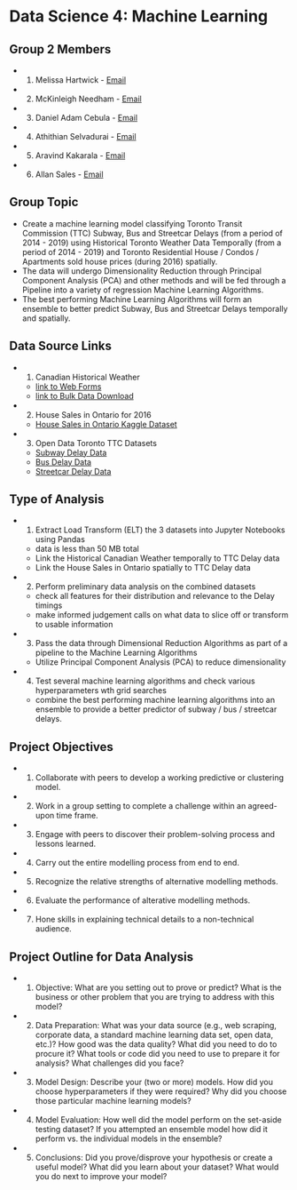 # Data Science 4:  Machine Learning

## Group 2 Members

- 1. Melissa Hartwick - [Email](mailto:mhartwic@uwaterloo.ca)
- 2. McKinleigh Needham - [Email](mailto:mjneedha@uwaterloo.ca)
- 3. Daniel Adam Cebula - [Email](mailto:dacebula@uwaterloo.ca)
- 4. Athithian Selvadurai - [Email](mailto:a6selvad@uwaterloo.ca)
- 5. Aravind Kakarala - [Email](mailto:akakaral@uwaterloo.ca)
- 6. Allan Sales - [Email](mailto:asales@uwaterloo.ca)

## Group Topic

- Create a machine learning model classifying Toronto Transit Commission (TTC) Subway, Bus and Streetcar Delays (from a period of 2014 - 2019) using Historical Toronto Weather Data Temporally (from a period of 2014 - 2019) and Toronto Residential House / Condos / Apartments sold house prices (during 2016) spatially.
- The data will undergo Dimensionality Reduction through Principal Component Analysis (PCA) and other methods and will be fed through a Pipeline into a variety of regression Machine Learning Algorithms.
- The best performing Machine Learning Algorithms will form an ensemble to better predict Subway, Bus and Streetcar Delays temporally and spatially.

## Data Source Links

- 1. Canadian Historical Weather
    - [link to Web Forms](https://climate.weather.gc.ca/historical_data/search_historic_data_e.html)
    - [link to Bulk Data Download](https://drive.google.com/drive/folders/1WJCDEU34c60IfOnG4rv5EPZ4IhhW9vZH)
- 2. House Sales in Ontario for 2016
    - [House Sales in Ontario Kaggle Dataset](https://www.kaggle.com/mnabaee/ontarioproperties)
- 3. Open Data Toronto TTC Datasets
    - [Subway Delay Data](https://open.toronto.ca/dataset/ttc-subway-delay-data/)
    - [Bus Delay Data](https://open.toronto.ca/dataset/ttc-bus-delay-data/)
    - [Streetcar Delay Data](https://open.toronto.ca/dataset/ttc-streetcar-delay-data/)

## Type of Analysis

- 1. Extract Load Transform (ELT) the 3 datasets into Jupyter Notebooks using Pandas
    - data is less than 50 MB total
    - Link the Historical Canadian Weather temporally to TTC Delay data
    - Link the House Sales in Ontario spatially to TTC Delay data
- 2. Perform preliminary data analysis on the combined datasets
    - check all features for their distribution and relevance to the Delay timings
    - make informed judgement calls on what data to slice off or transform to usable information
- 3. Pass the data through Dimensional Reduction Algorithms as part of a pipeline to the Machine Learning Algorithms
    - Utilize Principal Component Analysis (PCA) to reduce dimensionality
- 4. Test several machine learning algorithms and check various hyperparameters wth grid searches
    - combine the best performing machine learning algorithms into an ensemble to provide a better predictor of subway / bus / streetcar delays.

## Project Objectives

- 1. Collaborate with peers to develop a working predictive or clustering model.
- 2. Work in a group setting to complete a challenge within an agreed-upon time frame.
- 3. Engage with peers to discover their problem-solving process and lessons learned.
- 4. Carry out the entire modelling process from end to end.
- 5. Recognize the relative strengths of alternative modelling methods.
- 6. Evaluate the performance of alterative modelling methods.
- 7. Hone skills in explaining technical details to a non-technical audience.

## Project Outline for Data Analysis

- 1. Objective: What are you setting out to prove or predict? What is the business or other problem that you are trying to address with this model?
- 2. Data Preparation: What was your data source (e.g., web scraping, corporate data, a standard machine learning data set, open data, etc.)? How good was the data quality? What did you need to do to procure it? What tools or code did you need to use to prepare it for analysis? What challenges did you face?
- 3. Model Design: Describe your (two or more) models. How did you choose hyperparameters if they were required? Why did you choose those particular machine learning models?
- 4. Model Evaluation: How well did the model perform on the set-aside testing dataset? If you attempted an ensemble model how did it perform vs. the individual models in the ensemble?
- 5. Conclusions: Did you prove/disprove your hypothesis or create a useful model? What did you learn about your dataset? What would you do next to improve your model?